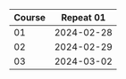 
| Course | Repeat 01  |
| ------ | ---------- |
| 01     | 2024-02-28 |
| 02     | 2024-02-29 |
| 03     | 2024-03-02 |
